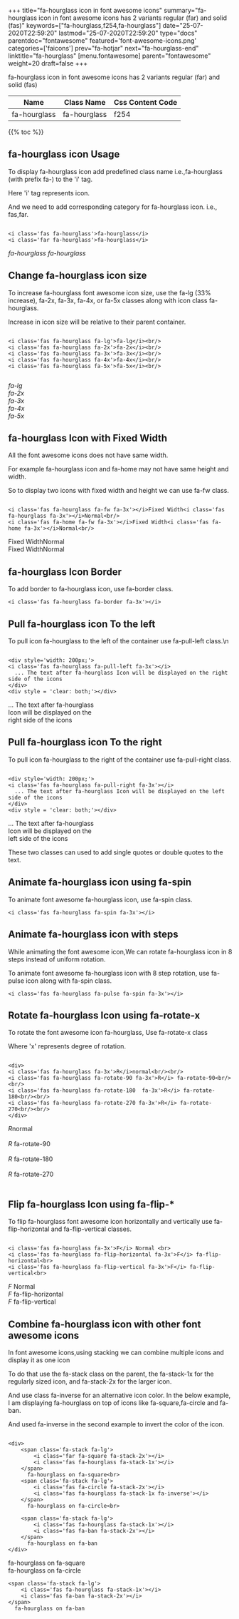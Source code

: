 +++
title="fa-hourglass icon in font awesome icons"
summary="fa-hourglass icon in font awesome icons has 2 variants regular (far) and solid (fas)"
keywords=["fa-hourglass,f254,fa-hourglass"]
date="25-07-2020T22:59:20"
lastmod="25-07-2020T22:59:20"
type="docs"
parentdoc="fontawesome"
featured='font-awesome-icons.png'
categories=['faicons']
prev="fa-hotjar"
next="fa-hourglass-end"
linktitle="fa-hourglass"
[menu.fontawesome]
parent="fontawesome"
weight=20
draft=false
+++


fa-hourglass icon in font awesome icons has 2 variants regular (far) and solid (fas)

<div class='table-responsive'><table class='table'><thead><tr><th>Name</th><th>Class Name</th><th>Css Content Code</th></tr></thead><tbody><tr><td>fa-hourglass</td><td>fa-hourglass</td><td>f254</td></tr></tbody></table></div>


{{% toc %}}


## fa-hourglass icon Usage

To display fa-hourglass icon add predefined class name i.e.,fa-hourglass (with prefix fa-) to the 'i' tag.

Here 'i' tag represents icon.

And we need to add corresponding category for fa-hourglass icon. i.e., fas,far.


```

<i class='fas fa-hourglass'>fa-hourglass</i>
<i class='far fa-hourglass'>fa-hourglass</i>
```

<i class='fas fa-hourglass'>fa-hourglass</i>
<i class='far fa-hourglass'>fa-hourglass</i>




## Change fa-hourglass icon size
To increase fa-hourglass font awesome icon size, use the fa-lg (33% increase), fa-2x, fa-3x, fa-4x, or fa-5x classes along with icon class fa-hourglass.

Increase in icon size will be relative to their parent container. 

```

<i class='fas fa-hourglass fa-lg'>fa-lg</i><br/>
<i class='fas fa-hourglass fa-2x'>fa-2x</i><br/>
<i class='fas fa-hourglass fa-3x'>fa-3x</i><br/>
<i class='fas fa-hourglass fa-4x'>fa-4x</i><br/>
<i class='fas fa-hourglass fa-5x'>fa-5x</i><br/>
            
```

<i class='fas fa-hourglass fa-lg'>fa-lg</i><br/>
<i class='fas fa-hourglass fa-2x'>fa-2x</i><br/>
<i class='fas fa-hourglass fa-3x'>fa-3x</i><br/>
<i class='fas fa-hourglass fa-4x'>fa-4x</i><br/>
<i class='fas fa-hourglass fa-5x'>fa-5x</i><br/>
            



## fa-hourglass Icon with Fixed Width 

All the font awesome icons does not have same width.

For example fa-hourglass icon and fa-home may not have same height and width.

So to display two icons with fixed width and height we can use fa-fw class.


```

<i class='fas fa-hourglass fa-fw fa-3x'></i>Fixed Width<i class='fas fa-hourglass fa-3x'></i>Normal<br/>
<i class='fas fa-home fa-fw fa-3x'></i>Fixed Width<i class='fas fa-home fa-3x'></i>Normal<br/>
```

<i class='fas fa-hourglass fa-fw fa-3x'></i>Fixed Width<i class='fas fa-hourglass fa-3x'></i>Normal<br/>
<i class='fas fa-home fa-fw fa-3x'></i>Fixed Width<i class='fas fa-home fa-3x'></i>Normal<br/>



## fa-hourglass Icon Border 

To add border to fa-hourglass icon, use fa-border class.


```
<i class='fas fa-hourglass fa-border fa-3x'></i>

```
<i class='fas fa-hourglass fa-border fa-3x'></i>





## Pull fa-hourglass icon To the left

To pull icon fa-hourglass to the left of the container use fa-pull-left class.\n

```

<div style='width: 200px;'>
<i class='fas fa-hourglass fa-pull-left fa-3x'></i>
  ... The text after fa-hourglass Icon will be displayed on the right side of the icons
</div>
<div style = 'clear: both;'></div>
```

<div style='width: 200px;'>
<i class='fas fa-hourglass fa-pull-left fa-3x'></i>
  ... The text after fa-hourglass Icon will be displayed on the right side of the icons
</div>
<div style = 'clear: both;'></div>




## Pull fa-hourglass icon To the right
To pull icon fa-hourglass to the right of the container use fa-pull-right class.

```

<div style='width: 200px;'>
<i class='fas fa-hourglass fa-pull-right fa-3x'></i>
  ... The text after fa-hourglass Icon will be displayed on the left side of the icons
</div>
<div style = 'clear: both;'></div>
```

<div style='width: 200px;'>
<i class='fas fa-hourglass fa-pull-right fa-3x'></i>
  ... The text after fa-hourglass Icon will be displayed on the left side of the icons
</div>
<div style = 'clear: both;'></div>

These two classes can used to add single quotes or double quotes to the text.


## Animate fa-hourglass icon using fa-spin
To animate font awesome fa-hourglass icon, use fa-spin class.

```
<i class='fas fa-hourglass fa-spin fa-3x'></i>
```
<i class='fas fa-hourglass fa-spin fa-3x'></i>




## Animate fa-hourglass icon with steps
While animating the font awesome icon,We can rotate fa-hourglass icon in 8 steps instead of uniform rotation.

To animate font awesome fa-hourglass icon with 8 step rotation, use fa-pulse icon along with fa-spin class.


```
<i class='fas fa-hourglass fa-pulse fa-spin fa-3x'></i>

```
<i class='fas fa-hourglass fa-pulse fa-spin fa-3x'></i>





## Rotate fa-hourglass Icon using fa-rotate-x
To rotate the font awesome icon fa-hourglass, Use fa-rotate-x class

Where 'x' represents degree of rotation.


```

<div>
<i class='fas fa-hourglass fa-3x'>R</i>normal<br/><br/>
<i class='fas fa-hourglass fa-rotate-90 fa-3x'>R</i> fa-rotate-90<br/><br/> 
<i class='fas fa-hourglass fa-rotate-180  fa-3x'>R</i> fa-rotate-180<br/><br/> 
<i class='fas fa-hourglass fa-rotate-270 fa-3x'>R</i> fa-rotate-270<br/><br/>
</div>
```

<div>
<i class='fas fa-hourglass fa-3x'>R</i>normal<br/><br/>
<i class='fas fa-hourglass fa-rotate-90 fa-3x'>R</i> fa-rotate-90<br/><br/> 
<i class='fas fa-hourglass fa-rotate-180  fa-3x'>R</i> fa-rotate-180<br/><br/> 
<i class='fas fa-hourglass fa-rotate-270 fa-3x'>R</i> fa-rotate-270<br/><br/>
</div>




## Flip fa-hourglass Icon using fa-flip-*
To flip fa-hourglass font awesome icon horizontally and vertically use fa-flip-horizontal and fa-flip-vertical classes. 

```

<i class='fas fa-hourglass fa-3x'>F</i> Normal <br>
<i class='fas fa-hourglass fa-flip-horizontal fa-3x'>F</i> fa-flip-horizontal<br>
<i class='fas fa-hourglass fa-flip-vertical fa-3x'>F</i> fa-flip-vertical<br>
```

<i class='fas fa-hourglass fa-3x'>F</i> Normal <br>
<i class='fas fa-hourglass fa-flip-horizontal fa-3x'>F</i> fa-flip-horizontal<br>
<i class='fas fa-hourglass fa-flip-vertical fa-3x'>F</i> fa-flip-vertical<br>




## Combine fa-hourglass icon with other font awesome icons
In font awesome icons,using stacking we can combine multiple icons and display it as one icon 

To do that use the fa-stack class on the parent, the fa-stack-1x for the regularly sized icon, and fa-stack-2x for the larger icon.

And use class fa-inverse for an alternative icon color. 
In the below example, I am displaying fa-hourglass on top of icons like fa-square,fa-circle and fa-ban.

And used fa-inverse in the second example to invert the color of the icon.

```

<div>
    <span class='fa-stack fa-lg'>
        <i class='far fa-square fa-stack-2x'></i>
        <i class='fas fa-hourglass fa-stack-1x'></i>
    </span>
      fa-hourglass on fa-square<br>
    <span class='fa-stack fa-lg'>
        <i class='fas fa-circle fa-stack-2x'></i>
        <i class='fas fa-hourglass fa-stack-1x fa-inverse'></i>
    </span>
      fa-hourglass on fa-circle<br>

    <span class='fa-stack fa-lg'>
        <i class='fas fa-hourglass fa-stack-1x'></i>
        <i class='fas fa-ban fa-stack-2x'></i>
    </span>
      fa-hourglass on fa-ban
</div>
```

<div>
    <span class='fa-stack fa-lg'>
        <i class='far fa-square fa-stack-2x'></i>
        <i class='fas fa-hourglass fa-stack-1x'></i>
    </span>
      fa-hourglass on fa-square<br>
    <span class='fa-stack fa-lg'>
        <i class='fas fa-circle fa-stack-2x'></i>
        <i class='fas fa-hourglass fa-stack-1x fa-inverse'></i>
    </span>
      fa-hourglass on fa-circle<br>

    <span class='fa-stack fa-lg'>
        <i class='fas fa-hourglass fa-stack-1x'></i>
        <i class='fas fa-ban fa-stack-2x'></i>
    </span>
      fa-hourglass on fa-ban
</div>






